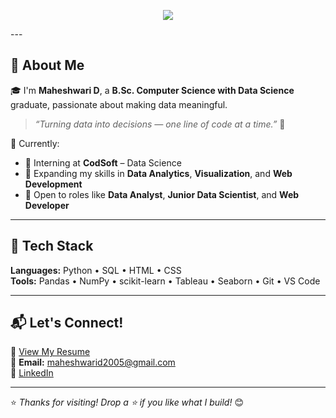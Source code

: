 <p align="center">
  <img src="https://https://i.pinimg.com/736x/62/12/1d/62121d1ee274c2d938f4d5fd94a68b7a.jpg/?lines=Hey+There!+👋;I'm+Maheshwari+D.;Data+Enthusiast+|+Web+Dev+Explorer;Welcome+to+my+GitHub+Space!&center=true&width=440&height=45&color=4AD991&vCenter=true&size=20" />
</p> 
---

## 💫 About Me

🎓 I'm **Maheshwari D**, a **B.Sc. Computer Science with Data Science** graduate, passionate about making data meaningful.

> *“Turning data into decisions — one line of code at a time.”* 🚀

📍 Currently:
- 🤝 Interning at **CodSoft** – Data Science
- 🧠 Expanding my skills in **Data Analytics**, **Visualization**, and **Web Development**
- 💼 Open to roles like **Data Analyst**, **Junior Data Scientist**, and **Web Developer**

---

## 🧰 Tech Stack

**Languages:** Python • SQL • HTML • CSS  
**Tools:** Pandas • NumPy • scikit-learn • Tableau • Seaborn • Git • VS Code  

---

## 📬 Let's Connect!

📄 [View My Resume](#)  
📧 **Email:** maheshwarid2005@gmail.com  
🔗 [LinkedIn](https://www.linkedin.com/in/maheshwari-d-378aab325)  

---

⭐️ *Thanks for visiting! Drop a ⭐️ if you like what I build!* 😊
